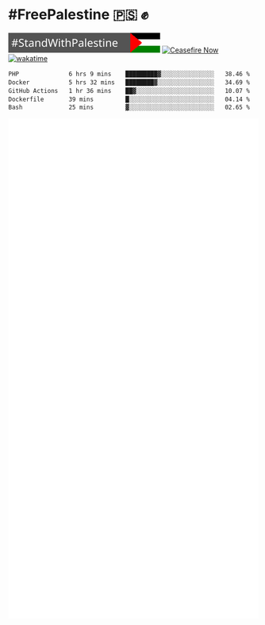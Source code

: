 # #FreePalestine 🇵🇸 ✊

[![github](https://raw.githubusercontent.com/saedyousef/StandWithPalestine/main/badges/flat/StandWithPalestine.svg)](https://github.com/saedyousef/StandWithPalestine)
[![Ceasefire Now](https://badge.techforpalestine.org/default)](https://techforpalestine.org/learn-more)
[![wakatime](https://wakatime.com/badge/user/03bf07e2-4c78-4826-8603-8922f0241061.svg)](https://wakatime.com/@03bf07e2-4c78-4826-8603-8922f0241061)
<!-- [![committers.top badge](https://user-badge.committers.top/jordan_private/saedyousef.svg)](https://user-badge.committers.top/jordan_private/saedyousef) -->

<!-- ![Profile Views](https://visitor-badge.glitch.me/badge?page_id=saedyousef.saedyousef&left_color=grey&right_color=blue&left_text=👀+Profile+Views) -->



<!-- <img src="https://github-readme-stats.vercel.app/api?username=saedyousef&show_icons=true&count_private=true" width="100%" /> --> 

<!--START_SECTION:waka-->

```txt
PHP              6 hrs 9 mins    █████████▓░░░░░░░░░░░░░░░   38.46 %
Docker           5 hrs 32 mins   ████████▓░░░░░░░░░░░░░░░░   34.69 %
GitHub Actions   1 hr 36 mins    ██▓░░░░░░░░░░░░░░░░░░░░░░   10.07 %
Dockerfile       39 mins         █░░░░░░░░░░░░░░░░░░░░░░░░   04.14 %
Bash             25 mins         ▓░░░░░░░░░░░░░░░░░░░░░░░░   02.65 %
```

<!--END_SECTION:waka-->
    
<!-- ![github contribution grid snake animation](https://raw.githubusercontent.com/saedyousef/saedyousef/output/github-contribution-grid-snake.svg) -->


![Metrics](./github-metrics.svg)